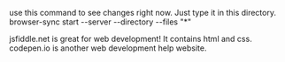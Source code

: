 use this command to see changes right now. Just type it in this directory.
	browser-sync start --server --directory --files "*"

jsfiddle.net is great for web development! It contains html and css.
codepen.io is another web development help website.
